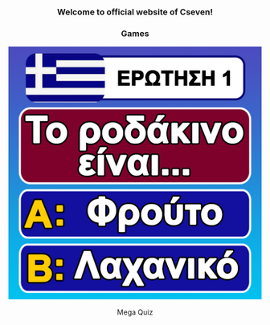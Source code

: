 <h3 align="center">Welcome to official website of Cseven!</h3>
<h3 align="center">Games</h3>
<p align="center"><img src="images/Icon_MegaQuiz.png"/></p>
<p align="center">Mega Quiz</p>

